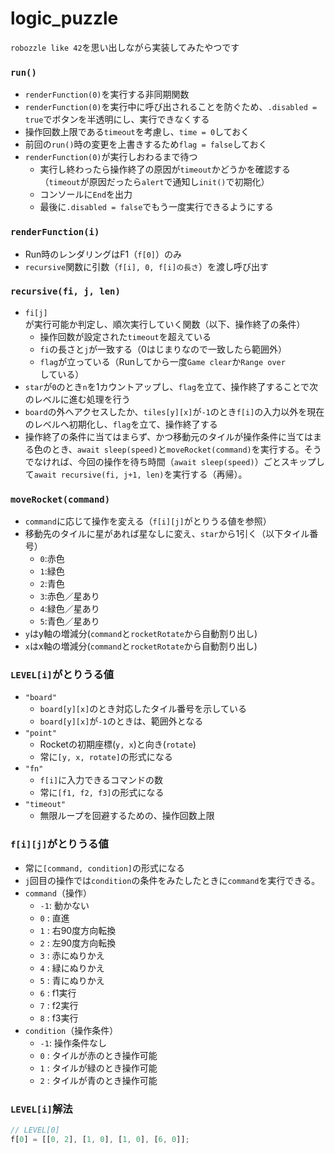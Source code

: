 # logic_puzzle
`robozzle like 42`を思い出しながら実装してみたやつです

### `run()`
- `renderFunction(0)`を実行する非同期関数
- `renderFunction(0)`を実行中に呼び出されることを防ぐため、`.disabled = true`でボタンを半透明にし、実行できなくする
- 操作回数上限である`timeout`を考慮し、`time = 0`しておく
- 前回の`run()`時の変更を上書きするため`flag = false`しておく
- `renderFunction(0)`が実行しおわるまで待つ
	- 実行し終わったら操作終了の原因が`timeout`かどうかを確認する（`timeout`が原因だったら`alert`で通知し`init()`で初期化）
	- コンソールに`End`を出力
	- 最後に`.disabled = false`でもう一度実行できるようにする

### `renderFunction(i)`
- Run時のレンダリングはF1（`f[0]`）のみ
- `recursive`関数に引数（`f[i], 0, f[i]の長さ`）を渡し呼び出す

### `recursive(fi, j, len)`
- `fi[j]`が実行可能か判定し、順次実行していく関数（以下、操作終了の条件）
	- 操作回数が設定された`timeout`を超えている
	- `fi`の長さと`j`が一致する（0はじまりなので一致したら範囲外）
	- `flag`が立っている（Runしてから一度`Game clear`か`Range over`している）
- `star`が`0`のとき`n`を1カウントアップし、`flag`を立て、操作終了することで次のレベルに進む処理を行う
- `board`の外へアクセスしたか、`tiles[y][x]`が`-1`のとき`f[i]`の入力以外を現在のレベルへ初期化し、`flag`を立て、操作終了する
- 操作終了の条件に当てはまらず、かつ移動元のタイルが操作条件に当てはまる色のとき、`await sleep(speed)`と`moveRocket(command)`を実行する。そうでなければ、今回の操作を待ち時間（`await sleep(speed)`）ごとスキップして`await recursive(fi, j+1, len)`を実行する（再帰）。

### `moveRocket(command)`
- `command`に応じて操作を変える（`f[i][j]`がとりうる値を参照）
- 移動先のタイルに星があれば星なしに変え、`star`から1引く（以下タイル番号）
	- `0`:赤色
	- `1`:緑色
	- `2`:青色
	- `3`:赤色／星あり
	- `4`:緑色／星あり
	- `5`:青色／星あり
- `y`はy軸の増減分(`command`と`rocketRotate`から自動割り出し)
- `x`はx軸の増減分(`command`と`rocketRotate`から自動割り出し)

### `LEVEL[i]`がとりうる値
- `"board"`
	- `board[y][x]`のとき対応したタイル番号を示している
	- `board[y][x]`が`-1`のときは、範囲外となる
- `"point"`
	- Rocketの初期座標(`y, x`)と向き(`rotate`)
	- 常に`[y, x, rotate]`の形式になる
- `"fn"`
	- `f[i]`に入力できるコマンドの数
	- 常に`[f1, f2, f3]`の形式になる
- `"timeout"`
	- 無限ループを回避するための、操作回数上限

### `f[i][j]`がとりうる値
- 常に`[command, condition]`の形式になる
- `j`回目の操作では`condition`の条件をみたしたときに`command`を実行できる。
- `command`（操作）
  - `-1`: 動かない
  - `0` : 直進
  - `1` : 右90度方向転換
  - `2` : 左90度方向転換
  - `3` : 赤にぬりかえ
  - `4`	: 緑にぬりかえ
  - `5`	: 青にぬりかえ
  - `6`	: f1実行
  - `7`	: f2実行
  - `8`	: f3実行
- `condition`（操作条件）
  - `-1`: 操作条件なし
  - `0`	: タイルが赤のとき操作可能
  - `1`	: タイルが緑のとき操作可能
  - `2`	: タイルが青のとき操作可能

### `LEVEL[i]`解法
```js
// LEVEL[0]
f[0] = [[0, 2], [1, 0], [1, 0], [6, 0]];
```